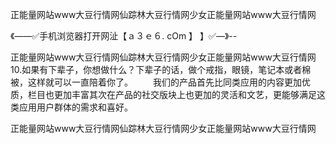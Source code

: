 正能量网站www大豆行情网仙踪林大豆行情网少女正能量网站www大豆行情网

《——✅手机浏览器打开网沚【ａ３ｅ６. cOm 】 】✅—》--

正能量网站www大豆行情网仙踪林大豆行情网少女正能量网站www大豆行情网　　10.如果有下辈子，你想做什么？下辈子的话，做个戒指，眼镜，笔记本或者棉被，这样就可以一直陪着你了。
　　我们的产品首先比同类应用的内容更加优质，栏目也更加丰富其次在产品的社交版块上也更加的灵活和文艺，更能够满足这类应用用户群体的需求和喜好。





正能量网站www大豆行情网仙踪林大豆行情网少女正能量网站www大豆行情网
